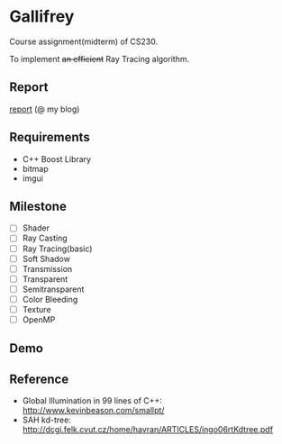 # Gallifrey
Course assignment(midterm) of CS230.

To implement <del>an efficient</del> Ray Tracing algorithm.

## Report

[report](http://blog.expye.com/post/study/2017-03-25-ray-Tracer) (@ my blog)


## Requirements

- C++ Boost Library
- bitmap
- imgui

## Milestone
- [ ] Shader
- [ ] Ray Casting
- [ ] Ray Tracing(basic)
- [ ] Soft Shadow 
- [ ] Transmission
- [ ] Transparent
- [ ] Semitransparent
- [ ] Color Bleeding
- [ ] Texture
- [ ] OpenMP

## Demo

## Reference
- Global Illumination in 99 lines of C++: http://www.kevinbeason.com/smallpt/
- SAH kd-tree: http://dcgi.felk.cvut.cz/home/havran/ARTICLES/ingo06rtKdtree.pdf

